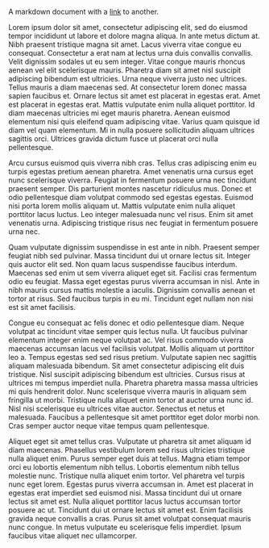 A markdown document with a [link](/C/K/V.md) to another.

Lorem ipsum dolor sit amet, consectetur adipiscing elit, sed do eiusmod tempor incididunt ut labore et dolore magna aliqua. In ante metus dictum at. Nibh praesent tristique magna sit amet. Lacus viverra vitae congue eu consequat. Consectetur a erat nam at lectus urna duis convallis convallis. Velit dignissim sodales ut eu sem integer. Vitae congue mauris rhoncus aenean vel elit scelerisque mauris. Pharetra diam sit amet nisl suscipit adipiscing bibendum est ultricies. Urna neque viverra justo nec ultrices. Tellus mauris a diam maecenas sed. At consectetur lorem donec massa sapien faucibus et. Ornare lectus sit amet est placerat in egestas erat. Amet est placerat in egestas erat. Mattis vulputate enim nulla aliquet porttitor. Id diam maecenas ultricies mi eget mauris pharetra. Aenean euismod elementum nisi quis eleifend quam adipiscing vitae. Varius quam quisque id diam vel quam elementum. Mi in nulla posuere sollicitudin aliquam ultrices sagittis orci. Ultrices gravida dictum fusce ut placerat orci nulla pellentesque.

Arcu cursus euismod quis viverra nibh cras. Tellus cras adipiscing enim eu turpis egestas pretium aenean pharetra. Amet venenatis urna cursus eget nunc scelerisque viverra. Feugiat in fermentum posuere urna nec tincidunt praesent semper. Dis parturient montes nascetur ridiculus mus. Donec et odio pellentesque diam volutpat commodo sed egestas egestas. Euismod nisi porta lorem mollis aliquam ut. Mattis vulputate enim nulla aliquet porttitor lacus luctus. Leo integer malesuada nunc vel risus. Enim sit amet venenatis urna. Adipiscing tristique risus nec feugiat in fermentum posuere urna nec.

Quam vulputate dignissim suspendisse in est ante in nibh. Praesent semper feugiat nibh sed pulvinar. Massa tincidunt dui ut ornare lectus sit. Integer quis auctor elit sed. Non quam lacus suspendisse faucibus interdum. Maecenas sed enim ut sem viverra aliquet eget sit. Facilisi cras fermentum odio eu feugiat. Massa eget egestas purus viverra accumsan in nisl. Ante in nibh mauris cursus mattis molestie a iaculis. Dignissim convallis aenean et tortor at risus. Sed faucibus turpis in eu mi. Tincidunt eget nullam non nisi est sit amet facilisis.

Congue eu consequat ac felis donec et odio pellentesque diam. Neque volutpat ac tincidunt vitae semper quis lectus nulla. Ut faucibus pulvinar elementum integer enim neque volutpat ac. Vel risus commodo viverra maecenas accumsan lacus vel facilisis volutpat. Mollis aliquam ut porttitor leo a. Tempus egestas sed sed risus pretium. Vulputate sapien nec sagittis aliquam malesuada bibendum. Sit amet consectetur adipiscing elit duis tristique. Nisl suscipit adipiscing bibendum est ultricies. Cursus risus at ultrices mi tempus imperdiet nulla. Pharetra pharetra massa massa ultricies mi quis hendrerit dolor. Nunc scelerisque viverra mauris in aliquam sem fringilla ut morbi. Tristique nulla aliquet enim tortor at auctor urna nunc id. Nisl nisi scelerisque eu ultrices vitae auctor. Senectus et netus et malesuada. Faucibus a pellentesque sit amet porttitor eget dolor morbi non. Cras semper auctor neque vitae tempus quam pellentesque.

Aliquet eget sit amet tellus cras. Vulputate ut pharetra sit amet aliquam id diam maecenas. Phasellus vestibulum lorem sed risus ultricies tristique nulla aliquet enim. Purus semper eget duis at tellus. Magna etiam tempor orci eu lobortis elementum nibh tellus. Lobortis elementum nibh tellus molestie nunc. Tristique nulla aliquet enim tortor. Vel pharetra vel turpis nunc eget lorem. Egestas purus viverra accumsan in. Amet est placerat in egestas erat imperdiet sed euismod nisi. Massa tincidunt dui ut ornare lectus sit amet est. Nulla aliquet porttitor lacus luctus accumsan tortor posuere ac ut. Tincidunt dui ut ornare lectus sit amet est. Enim facilisis gravida neque convallis a cras. Purus sit amet volutpat consequat mauris nunc congue. In metus vulputate eu scelerisque felis imperdiet. Ipsum faucibus vitae aliquet nec ullamcorper.